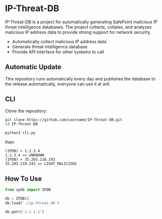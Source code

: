 # IP-Threat-DB

IP-Threat-DB is a project for automatically generating SafePoint malicious IP threat intelligence databases. The project collects, collates, and analyzes malicious IP address data to provide strong support for network security.

- Automatically collect malicious IP address data
- Generate threat intelligence database
- Provide API interface for other systems to call

## Automatic Update

This repository runs automatically every day and publishes the database to the release automatically, everyone can use it at will.

## CLI

Clone the repository:

```bash
git clone https://github.com/username/IP-Threat-DB.git
cd IP-Threat-DB

python3 cli.py
```

then

```
(IPDB) > 1.2.3.4
1.2.3.4 => UNKNOWN
(IPDB) > 35.203.210.243
35.203.210.243 => LIGHT_MALICIOUS
```

## How To Use

```python
from ipdb import IPDB

db = IPDB()
db.load('./ip-threat.db')

db.get(b'1.1.1.1')
```

